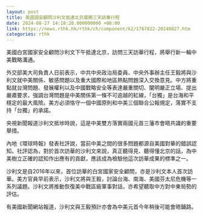 ```yaml
---
layout: post
title: 美國國安顧問沙利文抵達北京展開三天訪華行程
date: 2024-08-27 14:18:28.000000000 +08:00
link: https://news.rthk.hk/rthk/ch/component/k2/1767822-20240827.htm
categories: rthk
---
```


美國白宮國家安全顧問沙利文下午抵達北京，訪問三天訪華行程，將舉行新一輪中美戰略溝通。

外交部美大司負責人日前表示，中共中央政治局委員、中央外事辦主任王毅將與沙利文就中美關係、敏感問題以及重大國際和地區熱點問題深入交換意見。中方將重點就台灣問題、發展權利以及中國戰略安全等表達嚴重關切、闡明嚴正立場、提出嚴肅要求，強調台灣問題是中美關係第一條不可逾越的紅線，「台獨」是台海和平穩定的最大風險。美方必須恪守一個中國原則和中美三個聯合公報規定，落實不支持「台獨」的承諾。

央視新聞報道沙利文抵埗時說，這是中美雙方落實兩國元首三藩市會晤共識的重要舉措。

內地《環球時報》發表社評說，當前中美之間的很多問題都源自美國對華的錯誤認知。社評認為，對於首次訪華的沙利文來說，真正聽得見、聽得懂北京的話，為中美樹立正確的認知作出應有的貢獻，應該成為檢驗他這次訪華成果的標準之一。

沙利文是自2016年以來，首位訪華的白宮國家安全顧問，亦是沙利文本人首次訪華。美方官員早前表示，沙利文將與王毅，討論台海、南海、美國芬太尼危機等一系列議題。沙利文將推動恢復美中戰區級軍事對話，亦希望聽取中方對中東局勢的評估。

有美國新聞網站報道，沙利文與王毅預計亦會為中美元首今年稍後可能會晤鋪路。
